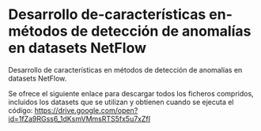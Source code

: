 # Desarrollo de-características en-métodos de detección de anomalías en datasets NetFlow
Desarrollo de características en métodos de detección de anomalías en datasets NetFlow.


Se ofrece el siguiente enlace para descargar todos los ficheros compridos, incluidos los 
datasets que se utilizan y obtienen cuando se ejecuta el código:
https://drive.google.com/open?id=1fZa9RGss6_1dKsmVMmsRTS5fx5u7xZfI

